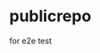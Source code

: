 # publicrepo
for e2e test

























































































































































































































































































































































































































































































































































































































































































































































































































































































































































































































































































































































































































































































































































































































































































































































































































































































































































































































































































































































































































































































































































































































































































































































































































































































































































































































































































































































































































































































































































































































































































































































































































































































































































































































































































































































































































































































































































































































































































































































































